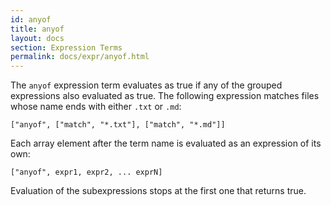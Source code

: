 ```yaml
---
id: anyof
title: anyof
layout: docs
section: Expression Terms
permalink: docs/expr/anyof.html
---
```


The `anyof` expression term evaluates as true if any of the grouped expressions
also evaluated as true.  The following expression matches files whose name ends
with either `.txt` or `.md`:

    ["anyof", ["match", "*.txt"], ["match", "*.md"]]

Each array element after the term name is evaluated as an expression of its own:

    ["anyof", expr1, expr2, ... exprN]

Evaluation of the subexpressions stops at the first one that returns true.
